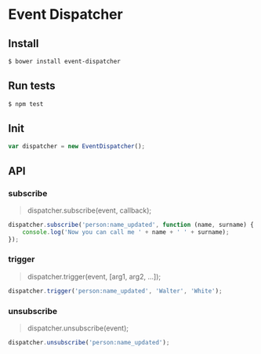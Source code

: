 # Event Dispatcher

## Install

```bash
$ bower install event-dispatcher
```

## Run tests

```bash
$ npm test
```

## Init

```javascript
var dispatcher = new EventDispatcher();
```

## API

### subscribe

> dispatcher.subscribe(event, callback);

```javascript
dispatcher.subscribe('person:name_updated', function (name, surname) {
    console.log('Now you can call me ' + name + ' ' + surname);
});
```

### trigger

> dispatcher.trigger(event, [arg1, arg2, ...]);

```javascript
dispatcher.trigger('person:name_updated', 'Walter', 'White');
```

### unsubscribe

> dispatcher.unsubscribe(event);

```javascript
dispatcher.unsubscribe('person:name_updated');
```
